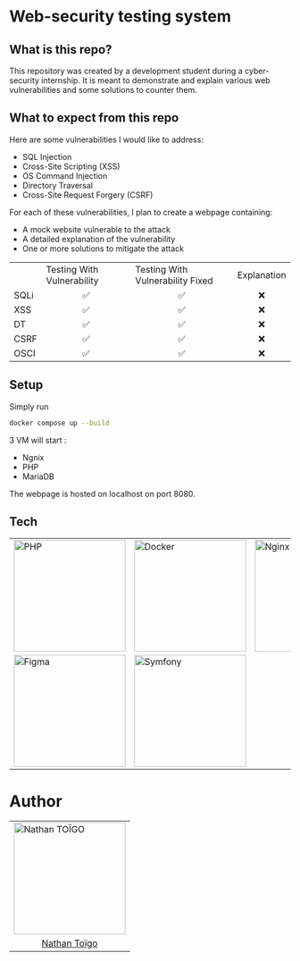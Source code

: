 # Web-security testing system

## What is this repo?

This repository was created by a development student during a cyber-security internship. It is meant to demonstrate and explain various web vulnerabilities and some solutions to counter them.

## What to expect from this repo

Here are some vulnerabilities I would like to address:
- SQL Injection  
- Cross-Site Scripting (XSS)  
- OS Command Injection  
- Directory Traversal
- Cross-Site Request Forgery (CSRF)

For each of these vulnerabilities, I plan to create a webpage containing:
- A mock website vulnerable to the attack  
- A detailed explanation of the vulnerability  
- One or more solutions to mitigate the attack

<table>
	<tr>
		<td></td>
		<td>Testing With Vulnerability</td>
		<td>Testing With Vulnerability Fixed</td>
		<td>Explanation</td>
  	</tr>
	<tr>
		<td>SQLi</td>
		<td align="center">✅</td>
		<td align="center">✅</td>
		<td align="center">❌</td>
  	</tr>
	<tr>
		<td>XSS</td>
		<td align="center">✅</td>
		<td align="center">✅</td>
		<td align="center">❌</td>
  	</tr>
	<tr>
		<td>DT</td>
		<td align="center">✅</td>
		<td align="center">✅</td>
		<td align="center">❌</td>
  	</tr>
	<tr>
		<td>CSRF</td>
		<td align="center">✅</td>
		<td align="center">✅</td>
		<td align="center">❌</td>
  	</tr>
	<tr>
		<td>OSCI</td>
		<td align="center">✅</td>
		<td align="center">✅</td>
		<td align="center">❌</td>
  	</tr>
</table>

## Setup

Simply run 
```bash 
docker compose up --build
```

3 VM will start : 
- Ngnix
- PHP
- MariaDB

The webpage is hosted on localhost on port 8080.

## Tech

<div align="center">
	<table>
		<tr>
			<td><img width="200" src="https://raw.githubusercontent.com/marwin1991/profile-technology-icons/refs/heads/main/icons/php.png" alt="PHP" title="PHP"/></td>
			<td><img width="200" src="https://raw.githubusercontent.com/marwin1991/profile-technology-icons/refs/heads/main/icons/docker.png" alt="Docker" title="Docker"/></td>
			<td><img width="200" src="https://raw.githubusercontent.com/marwin1991/profile-technology-icons/refs/heads/main/icons/nginx.png" alt="Nginx" title="Nginx"/></td>
			<td><img width="200" src="https://raw.githubusercontent.com/marwin1991/profile-technology-icons/refs/heads/main/icons/mariadb.png" alt="MadiaDB" title="MadiaDB"/></td>
		</tr>
		<tr>
			<td><img width="200" src="https://raw.githubusercontent.com/marwin1991/profile-technology-icons/refs/heads/main/icons/figma.png" alt="Figma" title="Figma"/></td>
			<td><img width="200" src="https://symfony.com/logos/symfony_black_03.png" alt="Symfony" title="Symfony"/></td>
		</tr>
	</table>
</div>

# Author

<div align="center">
	<table>
		<tr>
			<td><img width="200" src="https://avatars.githubusercontent.com/u/97233327" alt="Nathan TOÏGO" title="Nathan TOÏGO"/></td>
		</tr>
        <tr>
			<td style="text-align:center;"><a href="https://github.com/Nathan-Toigo">Nathan Toïgo</a>
		</tr>
	</table>
</div>
